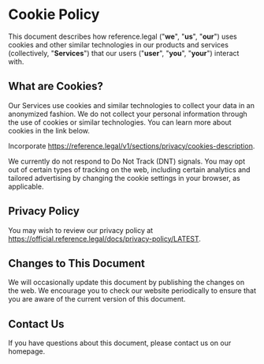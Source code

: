# Cookie Policy

This document describes how reference.legal ("**we**", "**us**", "**our**") uses cookies and other similar technologies in our products and services (collectively, "**Services**") that our users ("**user**", "**you**", "**your**") interact with.

## What are Cookies?

Our Services use cookies and similar technologies to collect your data in an anonymized fashion.  We do not collect your personal information through the use of cookies or similar technologies. You can learn more about cookies in the link below.

Incorporate <https://reference.legal/v1/sections/privacy/cookies-description>.

We currently do not respond to Do Not Track (DNT) signals. You may opt out of certain types of tracking on the web, including certain analytics and tailored advertising by changing the cookie settings in your browser, as applicable.

## Privacy Policy

You may wish to review our privacy policy at <https://official.reference.legal/docs/privacy-policy/LATEST>.

## Changes to This Document

We will occasionally update this document by publishing the changes on the web. We encourage you to check our website periodically to ensure that you are aware of the current version of this document.

## Contact Us

If you have questions about this document, please contact us on our homepage.
